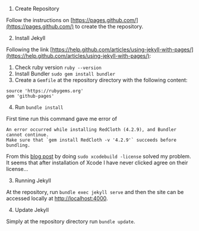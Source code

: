 1) Create Repository 

Follow the instructions on [https://pages.github.com/](https://pages.github.com/) to create the the repository.

2) Install Jekyll

Following the link [https://help.github.com/articles/using-jekyll-with-pages/](https://help.github.com/articles/using-jekyll-with-pages/):
  1) Check ruby version `ruby --version`
  2) Install Bundler `sudo gem install bundler`
  3) Create a `Gemfile` at the repository directory with the following content:

```
source 'https://rubygems.org'
gem 'github-pages'
```

  4) Run `bundle install`

  First time run this command gave me error of 

```
An error occurred while installing RedCloth (4.2.9), and Bundler cannot continue.
Make sure that `gem install RedCloth -v '4.2.9'` succeeds before bundling.
```

  From this [blog post](http://jslim.net/blog/2012/12/08/os-x-failed-bundle-install/) by doing `sudo xcodebuild -license` solved my problem. It seems that after installation of Xcode I have never clicked agree on their license...

3) Running Jekyll

At the repository, run `bundle exec jekyll serve` and then the site can be accessed locally at [http://localhost:4000](http://localhost:4000).

4) Update Jekyll 

Simply at the repository directory run `bundle update`.


